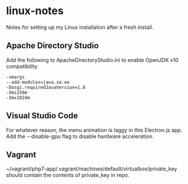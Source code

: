 # linux-notes
Notes for setting up my Linux installation after a fresh install.

## Apache Directory Studio
Add the following to ApacheDirectoryStudio.ini to enable OpenJDK v10 compatibility

~~~text
-vmargs
--add-modules=java.se.ee
-Dosgi.requiredJavaVersion=1.8
-Xms256m
-Xmx1024m
~~~

## Visual Studio Code
For whatever reason, the menu animation is laggy in this Electron.js app. Add the --disable-gpu flag to disable hardware acceleration.

## Vagrant
~/vagrant/php7-app/.vagrant/machines/default/virtualbox/private_key should contain the contents of private_key in repo.
